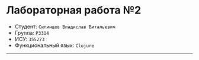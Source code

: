 # Лабораторная работа №2

  * Студент: `Силинцев Владислав Витальевич`
  * Группа: `P3314`
  * ИСУ: `355273`
  * Функциональный язык: `Clojure`
---